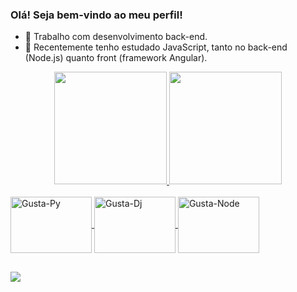 ### Olá! Seja bem-vindo ao meu perfil!

- 🔭 Trabalho com desenvolvimento back-end.
- 🌱 Recentemente tenho estudado JavaScript, tanto no back-end (Node.js) quanto front (framework Angular).

<div align="center">
  <a href="https://github.com/GustavoLuiz07">
  <img height="180em" src="https://github-readme-stats.vercel.app/api?username=GustavoLuiz07&show_icons=true&theme=dark&include_all_commits=true&count_private=true"/>
  <img height="180em" src="https://github-readme-stats.vercel.app/api/top-langs/?username=GustavoLuiz07&layout=compact&langs_count=7&theme=dark"/>
</div>
  
  <div style="display: inline_block"><br>
  <img align="center" alt="Gusta-Py" height="90" width="130" src="https://cdn.jsdelivr.net/gh/devicons/devicon/icons/python/python-original.svg">
  <img align="center" alt="Gusta-Dj" height="90" width="130" src="https://cdn.jsdelivr.net/gh/devicons/devicon/icons/django/django-original.svg">
  <img align="center" alt="Gusta-Node" height="90" width="130" src="https://cdn.jsdelivr.net/gh/devicons/devicon/icons/nodejs/nodejs-original.svg">
</div>
  
  ##
  
  <div>
    <a href="https://www.linkedin.com/in/"https://www.linkedin.com/in/gustavo-luiz-b79219223/" target="_blank"><img src="https://img.shields.io/badge/-LinkedIn-%230077B5?style=for-the-badge&logo=linkedin&logoColor=white" target="_blank"></a> 
  </div>

